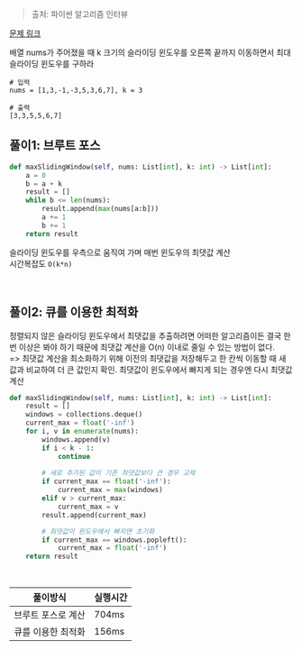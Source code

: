 > 출처: 파이썬 알고리즘 인터뷰

[문제 링크](https://leetcode.com/problems/sliding-window-maximum/description/)

배열 nums가 주어졌을 때 k 크기의 슬라이딩 윈도우를 오른쪽 끝까지 이동하면서 최대 슬라이딩 윈도우를 구하라

```
# 입력
nums = [1,3,-1,-3,5,3,6,7], k = 3

# 출력
[3,3,5,5,6,7]
```


## 풀이1: 브루트 포스

```python
def maxSlidingWindow(self, nums: List[int], k: int) -> List[int]:
    a = 0
    b = a + k
    result = []
    while b <= len(nums):
        result.append(max(nums[a:b]))
        a += 1
        b += 1
    return result
```
슬라이딩 윈도우를 우측으로 움직여 가며 매번 윈도우의 최댓값 계산
<br>시간복잡도 `O(k*n)`


<br>

## 풀이2: 큐를 이용한 최적화

정렬되지 않은 슬라이딩 윈도우에서 최댓값을 추출하려면 어떠한 알고리즘이든 결국 한 번 이상은 봐야 하기 때문에 최댓값 계산을 O(n) 이내로 줄일 수 있는 방법이 없다.<br>
=> 최댓값 계산을 최소화하기 위해 이전의 최댓값을 저장해두고 한 칸씩 이동할 때 새 값과 비교하여 더 큰 값인지 확인. 최댓값이 윈도우에서 빠지게 되는 경우엔 다시 최댓값 계산

```python
def maxSlidingWindow(self, nums: List[int], k: int) -> List[int]:
    result = []
    windows = collections.deque()
    current_max = float('-inf')
    for i, v in enumerate(nums):
        windows.append(v)
        if i < k - 1:
            continue
    
        # 새로 추가된 값이 기존 최댓값보다 큰 경우 교체
        if current_max == float('-inf'):
            current_max = max(windows)
        elif v > current_max:
            current_max = v
        result.append(current_max)

        # 최댓값이 윈도우에서 빠지면 초기화
        if current_max == windows.popleft():
            current_max = float('-inf')
    return result
```


<br>

|풀이방식|실행시간|
|--|--|
|브루트 포스로 계산|704ms|
|큐를 이용한 최적화|156ms|
